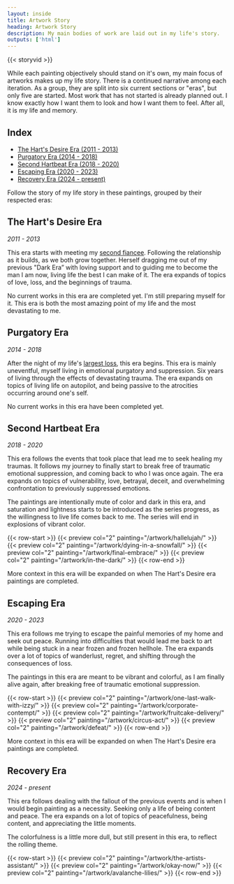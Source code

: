 ```yaml
---
layout: inside
title: Artwork Story
heading: Artwork Story
description: My main bodies of work are laid out in my life's story.
outputs: ['html']
---
```


{{< storyvid >}}

While each painting objectively should stand on it's own, my main focus of artworks makes up my life story. There is a continued narrative among each iteration. As a group, they are split into six current sections or "eras", but only five are started. Most work that has not started is already planned out. I know exactly how I want them to look and how I want them to feel. After all, it is my life and memory.

## Index ###

<!--
* [Childhood Era (1990 - 2008)](#childhood-era)
* [The Dark Era (2008 - 2011)](#the-dark-era)
-->
* [The Hart's Desire Era (2011 - 2013)](#the-harts-desire-era)
* [Purgatory Era (2014 - 2018)](#purgatory-era)
* [Second Hartbeat Era (2018 - 2020)](#second-hartbeat-era)
* [Escaping Era (2020 - 2023)](#escaping-era)
* [Recovery Era (2024 - present)](#recovery-era)

Follow the story of my life story in these paintings, grouped by their respected eras:

<!--
## Childhood Era ##
_1990 - 2008_

It will be several years before I start painting anything in this era. Filled with nostalgia and childhood topics. As well as some other darker topics of childhood.

* **Shower Time** - The scene of my first loss.
* **Too Loud** - A small boy being pummeled violently for being too loud, while playing outside with other children.
* **Black Sheep** - The effects of an abuser can have making a child feel isolated and unloved from the world.
* **Scar** - The story how I received my most haunting scar.
* **Appalachian Forrest** - My safe place as a child.
* **Serenity** - A small boy sits on top of a snowy hill, discovering a peace later used in meditation.


## The Dark Era ##
_2008 - 2011_

A segment of time I have always referred to as the dark part of my life. It was a bleak moment of life, while I was still young in adulthood. Dealing with situations forced on me and my lifetime plans drastically changed several times, with me having to adapt for survival. The era expands on topics of betrayal and anger.

This era focuses on the short amount of time of becoming a young parent, becoming [engaged](/tags/number-one), and facing the loss of both of those topics. It was not a happy time for me.

No current works in this era that are planned have been painted. Future titles of this era will include:
  * **Unexpected**
  * **Unfaithful** - Painting 2 of 3 of [The Dark Trio](/collections/the-dark-trio),
  * **Electrifying**
-->

## The Hart's Desire Era ##
_2011 - 2013_

This era starts with meeting my [second fiancee](/tags/number-two). Following the relationship as it builds, as we both grow together. Herself dragging me out of my previous "Dark Era” with loving support and to guiding me to become the man I am now, living life the best I can make of it. The era expands of topics of love, loss, and the beginnings of trauma.

No current works in this era are completed yet. I'm still preparing myself for it. This era is both the most amazing point of my life and the most devastating to me.
<!--
Future titles of this era will include:

  * **Show Me What I'm Looking For** - Painting 3 of 3 of [The Dark Trio](/collections/the-dark-trio).
  * **Shared Words** - A couple sits together in front of a Monet.
  * **Hot Spring** - A romantic scene.
  * **Adopting Izzy** - The day my family grew one more.
  * **By My Side** - Walking with Izzy through the hills again.
  * **Expecting** - "We're going to need more bedrooms, after all."
  * **Carol of the Bells** - Holiday excitement of buying something special.
  * **Ring** _(December 20th, 2013)_ - "Ben, get here as soon as possible."
  * **Goodbye** _(December 20th, 2013)_ - One final goodbye and embrace.
  * **Broken** _(December 21st, 2013. 2:00AM)_ - The first time Izzy laid her head on my lap.
-->

## Purgatory Era ##
_2014 - 2018_

After the night of my life's [largest loss](/tags/number-two), this era begins. This era is mainly uneventful, myself living in emotional purgatory and suppression. Six years of living through the effects of devastating trauma. The era expands on topics of living life on autopilot, and being passive to the atrocities occurring around one's self.

No current works in this era have been completed yet.
<!--
Future titles of this era will include:
  * **Straight to Voicemail** - Sometimes it's comforting hearing their voice again.
  * **Violence** - A friend, grieving the loss of his sister and in a drug induced episode, stabs me in my right shoulder.
  * **Decembers** - I hate Decembers.
  * **Office Christmas Party** - Me holding a keg as my friend does a keg stand in jean cut-off short-shorts.
  * **Shepard** - Izzy returns, herding sheep.
  * **Enablement** - Friends supporting bad habits.
  * **Lapels and Pens** - My bespoke suits and gold-nibbed Mont Blanc.
  * **Predator** - Something evil lurks in the shadows, stalking it's prey.
  * **Summer Shandy** _2018_ - A [strange guest](/tags/number-five) shows up at my door with a six pack of Summer Shandy Ale.
-->

## Second Hartbeat Era ##
_2018 - 2020_

This era follows the events that took place that lead me to seek healing my traumas. It follows my journey to finally start to break free of traumatic emotional suppression, and coming back to who I was once again. The era expands on topics of vulnerability, love, betrayal, deceit, and overwhelming confrontation to previously suppressed emotions.

The paintings are intentionally mute of color and dark in this era, and saturation and lightness starts to be introduced as the series progress, as the willingness to live life comes back to me. The series will end in explosions of vibrant color.

{{< row-start >}}
    {{< preview col="2" painting="/artwork/hallelujah/" >}}
    {{< preview col="2" painting="/artwork/dying-in-a-snowfall/" >}}
    {{< preview col="2" painting="/artwork/final-embrace/" >}}
    {{< preview col="2" painting="/artwork/in-the-dark/" >}}
{{< row-end >}}

More context in this era will be expanded on when The Hart's Desire era paintings are completed.
<!--
Future titles of this era will include:

  * **People Watching** - A past-time. Sometimes with [good company](/tags/number-five).
  * **You Took Care of Me** - Chariot with leather seats awaits.
  * **Red Purse** - My 29th birthday dinner with friends.
  * **Last Call** _(December 21st, 2019)_ - A final round of drinks with friends, before someone unknowingly halts my plans.
  * **The Dam Cracks** _(December 24th, 2019)_ - A surrealism explosion of emotions being unleashed.
  * **In To The Woods** _([February 26th, 2020](/collections/feb-26))_ - A man walking in to the woods at sunset.
  * **Busy** - A [woman](/tags/number-seven) sits at a table, passed out from drugs.
  * **The Trek Begins** - From 262lbs, down to 158lbs...
-->

## Escaping Era ##
_2020 - 2023_

This era follows me trying to escape the painful memories of my home and seek out peace. Running into difficulties that would lead me back to art while being stuck in a near frozen and frozen hellhole. The era expands over a lot of topics of wanderlust, regret, and shifting through the consequences of loss.

The paintings in this era are meant to be vibrant and colorful, as I am finally alive again, after breaking free of traumatic emotional suppression.

{{< row-start >}}
    {{< preview col="2" painting="/artwork/one-last-walk-with-izzy/" >}}
    {{< preview col="2" painting="/artwork/corporate-contempt/" >}}
    {{< preview col="2" painting="/artwork/fruitcake-delivery/" >}}
    {{< preview col="2" painting="/artwork/circus-act/" >}}
    {{< preview col="2" painting="/artwork/defeat/" >}}
{{< row-end >}}

More context in this era will be expanded on when The Hart's Desire era paintings are completed.
<!--
Future titles of this era will include:

  * **Audrey** - Thinking back what could have been my daughter.
  * **Veganism** - I'm not a fan of delusional behavior.
  * **Boujee** - A man in a suit confronts a pool boy.
  * **Little Reminders** - Sometimes something as simple as forgotten hair pin can be a reminder.
  * **Little Pink Bow** - A little gift box or a smoking gun?
  * **Fear or Spite** - A [woman](/tags/number-five) screams in fear, pointing to a clown at the circus.
  * **Clown in a Two Piece** - A prosector in clown makeup gives a closing statement.
  * **Unfunny Joke** - A judge wearing a red clown nose, makes a bias and spiteful decision.
  * **Imprisoned** - A depressed clown sits in jail.
-->

## Recovery Era ##
_2024 - present_

This era follows dealing with the fallout of the previous events and is when I would begin painting as a necessity. Seeking only a life of being content and peace. The era expands on a lot of topics of peacefulness, being content, and appreciating the little moments.

The colorfulness is a little more dull, but still present in this era, to reflect the rolling theme.

{{< row-start >}}
    {{< preview col="2" painting="/artwork/the-artists-assistant/" >}}
    {{< preview col="2" painting="/artwork/okay-now/" >}}
    {{< preview col="2" painting="/artwork/avalanche-lilies/" >}}
{{< row-end >}}
<!--
Future titles of this era will include:

  * **Rehabilitated** - A clown sits on the sidewalk, unable to return to the circus.
  * **Honeydew Trash** - A dog eats a cantaloupe from the garbage in an ally.
  * **Marcus** - Run, my son.
  * **Dove** - A man drags on a cigarette, staring at a [pigeon](/tags/number-thirty-seven) under a street light.
  * **Young Man In A Room** - Self Portrait
  * **Witnessing Escape** - An aging man sits at the window, staring out into the snowy landscape.
  * **Drifting** - A self portrait of me laying in a field of grass.
  * **Pike Cabin** - A landscape.
  * **John Wayne** - An old man sits in a walker with his cowboy hat on, looking out in to the sunset.
  * **Silver Ballet** - An old woman dancing ballet.
  * **Leather Shoes** - Sometimes you step in dog shit with your nice pair of dress shoes, and you just have to fling it off.
  * **Antoinette** - A crack at the state of current modern art.
  * **Plus One** - 🥰
  -->